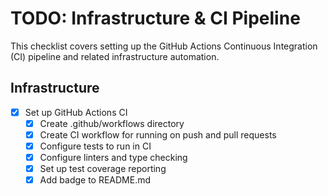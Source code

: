 # TODO: Infrastructure & CI Pipeline

This checklist covers setting up the GitHub Actions Continuous Integration (CI) pipeline and related infrastructure automation.

## Infrastructure
- [x] Set up GitHub Actions CI
  - [x] Create .github/workflows directory
  - [x] Create CI workflow for running on push and pull requests
  - [x] Configure tests to run in CI
  - [x] Configure linters and type checking
  - [x] Set up test coverage reporting
  - [x] Add badge to README.md